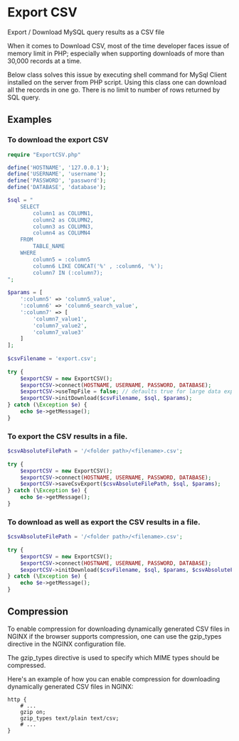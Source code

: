 # **Export CSV**
 
Export / Download MySQL query results as a CSV file
 

When it comes to Download CSV, most of the time developer faces issue of memory limit in PHP; especially when supporting downloads of more than 30,000 records at a time.
 

Below class solves this issue by executing shell command for MySql Client installed on the server from PHP script. Using this class one can download all the records in one go. There is no limit to number of rows returned by SQL query.<br>
 

## Examples
 
### To download the export CSV
 
```PHP
require "ExportCSV.php"

define('HOSTNAME', '127.0.0.1'); 
define('USERNAME', 'username'); 
define('PASSWORD', 'password'); 
define('DATABASE', 'database'); 

$sql = "
    SELECT
        column1 as COLUMN1,
        column2 as COLUMN2,
        column3 as COLUMN3,
        column4 as COLUMN4
    FROM
        TABLE_NAME
    WHERE
        column5 = :column5
        column6 LIKE CONCAT('%' , :column6, '%');
        column7 IN (:column7);
";
  
$params = [
    ':column5' => 'column5_value',
    ':column6' => 'column6_search_value',
    ':column7' => [
        'column7_value1',
        'column7_value2',
        'column7_value3'
    ]
];
  
$csvFilename = 'export.csv'; 
  
try { 
    $exportCSV = new ExportCSV(); 
    $exportCSV->connect(HOSTNAME, USERNAME, PASSWORD, DATABASE);
    $exportCSV->useTmpFile = false; // defaults true for large data export.
    $exportCSV->initDownload($csvFilename, $sql, $params);
} catch (\Exception $e) { 
    echo $e->getMessage(); 
} 
```

### To export the CSV results in a file.
 
```PHP
$csvAbsoluteFilePath = '/<folder path>/<filename>.csv'; 
    
try { 
    $exportCSV = new ExportCSV(); 
    $exportCSV->connect(HOSTNAME, USERNAME, PASSWORD, DATABASE);
    $exportCSV->saveCsvExport($csvAbsoluteFilePath, $sql, $params); 
} catch (\Exception $e) { 
    echo $e->getMessage(); 
}
```

### To download as well as export the CSV results in a file.
 
```PHP
$csvAbsoluteFilePath = '/<folder path>/<filename>.csv'; 
    
try { 
    $exportCSV = new ExportCSV();
    $exportCSV->connect(HOSTNAME, USERNAME, PASSWORD, DATABASE);
    $exportCSV->initDownload($csvFilename, $sql, $params, $csvAbsoluteFilePath);
} catch (\Exception $e) { 
    echo $e->getMessage(); 
} 
```

## Compression
 
To enable compression for downloading dynamically generated CSV files in NGINX if the browser supports compression, one can use the gzip\_types directive in the NGINX configuration file.

The gzip\_types directive is used to specify which MIME types should be compressed.
 
Here's an example of how you can enable compression for downloading dynamically generated CSV files in NGINX:
 
````
http {
    # ...
    gzip on;
    gzip_types text/plain text/csv;
    # ...
}
````